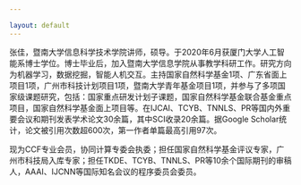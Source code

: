 ```yaml
---

layout: default 
---
```


张佳，暨南大学信息科学技术学院讲师，硕导。于2020年6月获厦门大学人工智能系博士学位。博士毕业后，加入暨南大学信息学院从事教学科研工作。研究方向为机器学习，数据挖掘，智能人机交互。主持国家自然科学基金1项、广东省面上项目1项，广州市科技计划项目1项，暨南大学青年基金项目1项，并参与了多项国家级课题研究，包括：国家重点研发计划子课题，国家自然科学基金联合基金重点项目，国家自然科学基金面上项目等。在IJCAI、TCYB、TNNLS、PR等国内外重要会议和期刊发表学术论文30余篇，其中SCI收录20余篇。据Google Scholar统计，论文被引用次数超600次，第一作者单篇最高引用97次。

现为CCF专业会员，协同计算专委会执委；担任国家自然科学基金评议专家，广州市科技局入库专家；担任TKDE、TCYB、TNNLS、PR等10余个国际期刊的审稿人，AAAI、IJCNN等国际知名会议的程序委员会委员。
